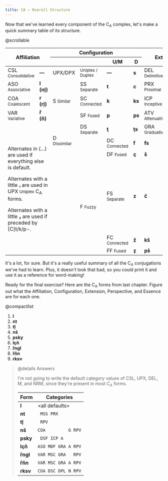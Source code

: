 ```yaml
---
title: CA — Overall Structure
---
```


Now that we've learned every component of the C<sub>A</sub> complex, let's make
a quick summary table of its structure.

@scrollable

<table class="[&_small]:[font-variant:small-caps] [&_small]:lowercase [&_[data-bl]]:border-l [&_[data-bl]]:border-l-[--tw-prose-th-borders] [&_[data-br]]:border-r [&_[data-br]]:border-r-[--tw-prose-th-borders] [&_span]:font-mono">
  <thead>
    <tr class="border-b border-b-[--tw-prose-td-borders] *:text-center">
      <th class="align-middle" colspan="2" rowspan="2">Affiliation</th>
      <th data-bl colspan="4">Configuration</th>
      <th class="align-middle" data-bl colspan="2" rowspan="2">Extension</th>
      <th data-bl colspan="3">Perspective + Essence</th>
    </tr>
    <tr class="*:pt-[0.5714286em]">
      <th data-bl colspan="2"></th>
      <th><span>U/M</span></th>
      <th><span>D</span></th>
      <th data-bl></th>
      <th><span>NRM</span></th>
      <th><span>RPV</span></th>
    </tr>
  </thead>
  <tbody>
    <tr>
      <td><span>CSL</span> <small>Consolidative</small></td>
      <td><strong>—</strong></td>
      <td data-bl><span>UPX/DPX</span></td>
      <td><small>Uniplex / Duplex</small></td>
      <td><strong>—</strong></td>
      <td><strong>s</strong></td>
      <td data-bl><span>DEL</span> <small>Delimitive</small></td>
      <td><strong>—</strong></td>
      <td data-bl><span>M</span> <small>Monadic</small></td>
      <td><strong>— (l)</strong></td>
      <td><strong>l (tļ)</strong></td>
    </tr>
    <tr>
      <td><span>ASO</span> <small>Associative</small></td>
      <td><strong>l (nļ)</strong></td>
      <td data-bl rowspan="3"><span>S</span> <small>Similar</small></td>
      <td><span>SS</span> <small>Separate</small></td>
      <td><strong>t</strong></td>
      <td><strong>c</strong></td>
      <td data-bl><span>PRX</span> <small>Proximal</small></td>
      <td><strong>t / d₁</strong></td>
      <td data-bl><span>G</span> <small>Agglomerative</small></td>
      <td><strong>r</strong></td>
      <td><strong>ř</strong></td>
    </tr>
    <tr>
      <td><span>COA</span> <small>Coalescent</small></td>
      <td><strong>r (rļ)</strong></td>
      <td><span>SC</span> <small>Connected</small></td>
      <td><strong>k</strong></td>
      <td><strong>ks</strong></td>
      <td data-bl><span>ICP</span> <small>Inceptive</small></td>
      <td><strong>k / g₁</strong></td>
      <td data-bl><span>N</span> <small>Nomic</small></td>
      <td><strong>y (j)</strong></td>
      <td><strong>m / h₂</strong></td>
    </tr>
    <tr>
      <td><span>VAR</span> <small>Variative</small></td>
      <td><strong>ř (ň)</strong></td>
      <td><span>SF</span> <small>Fused</small></td>
      <td><strong>p</strong></td>
      <td><strong>ps</strong></td>
      <td data-bl><span>ATV</span> <small>Attenuative</small></td>
      <td><strong>p / b₁</strong></td>
      <td data-bl><span>A</span> <small>Abstract</small></td>
      <td><strong>w (v)</strong></td>
      <td><strong>n / ç₂</strong></td>
    </tr>
    <tr>
      <td colspan="2" rowspan="6" class="whitespace-normal">
        <p class="mt-0 mb-2">Alternates in (...) are used if everything else is default.
        <p class="my-2">Alternates with a little ₁ are used in <span>UPX</span> <small>Uniplex</small> C<sub>A</sub> forms.</p>
        <p class="mb-0 mt-2">Alternates with a little ₂ are used if preceded by [C]t/k/p-.</p>
      </td>
      <td data-bl rowspan="3"><span>D</span> <small>Dissimilar</small></td>
      <td><span>DS</span> <small>Separate</small></td>
      <td><strong>ţ</strong></td>
      <td><strong>ţs</strong></td>
      <td data-bl><span>GRA</span> <small>Graduative</small></td>
      <td data-br><strong>g / gz₁</strong></td>
      <td colspan="3" rowspan="2"></td>
    </tr>
    <tr>
      <td class="hidden"></td>
      <td><span>DC</span> <small>Connected</small></td>
      <td><strong>f</strong></td>
      <td><strong>fs</strong></td>
      <td data-bl><span>DPL</span> <small>Depletive</small></td>
      <td data-br><strong>b / bz₁</strong></td>
    </tr>
    <tr>
      <td class="hidden"></td>
      <td><span>DF</span> <small>Fused</small></td>
      <td><strong>ç</strong></td>
      <td><strong>š</strong></td>
      <td data-bl colspan="5" rowspan="4" class="align-middle">

<table class="my-0">
  <thead>
    <tr>
      <th class="text-center" colspan="5">Allomorphic Substitutions</th>
    </tr>
  </thead>
  <tbody class="*:border-0">
    <tr class="*:pb-[0.142857em]">
      <td>pp → mp</td>
      <td>pb → mb</td>
      <td>rr → ns</td>
      <td>[C]bm → [C]v</td>
      <td>fbm → (fv) → vw</td>
    </tr>
    <tr class="*:py-[0.142857em]">
      <td>tt → nt</td>
      <td>kg → ng</td>
      <td>rř → nš</td>
      <td>[C]gm → [C]x</td>
      <td>[C]çgm → ([C]çx) → [C]xw</td>
    </tr>
    <tr class="*:py-[0.142857em]">
      <td>kk → nk</td>
      <td>çy → nd</td>
      <td>řr → ňs</td>
      <td>[C]bn → [C]ḑ</td>
      <td>ţbn → (ţḑ) → ḑy</td>
    </tr>
    <tr class="*:pt-[0.142857em]">
      <td>ll → pļ</td>
      <td></td>
      <td>řř → ňš</td>
      <td>[C]gn → [C]ň</td>
      <td>kgn → (ngn) → (nň) → ňn</td>
    </tr>
  </tbody>
</table>

</td>
    </tr>
    <tr>
      <td class="hidden"></td>
      <td data-bl rowspan="3"><span>F</span> <small>Fuzzy</small></td>
      <td><span>FS</span> <small>Separate</small></td>
      <td><strong>z</strong></td>
      <td><strong>č</strong></td>
    </tr>
    <tr>
      <td class="hidden"></td>
      <td><span>FC</span> <small>Connected</small></td>
      <td><strong>ž</strong></td>
      <td><strong>kš</strong></td>
    </tr>
    <tr>
      <td class="hidden"></td>
      <td><span>FF</span> <small>Fused</small></td>
      <td><strong>ẓ</strong></td>
      <td><strong>pš</strong></td>
    </tr>

  </tbody>
</table>

It's a lot, for sure. But it's a really useful summary of all the C<sub>A</sub>
conjugations we've had to learn. Plus, it doesn't look that bad, so you could
print it and use it as a reference for word-making!

Ready for the final exercise? Here are the C<sub>A</sub> forms from last
chapter. Figure out what the Affiliation, Configuration, Extension, Perspective,
and Essence are for each one.

@compactlist

1. **l**
2. **nt**
3. **tļ**
4. **nš**
5. **psky**
6. **lçň**
7. **řngl**
8. **řňn**
9. **rksv**

> @details Answers
>
> I'm not going to write the default category values of CSL, UPX, DEL, M, and
> NRM, since they're present in most C<sub>A</sub> forms.
>
> <div class="[&_code]:before:hidden [&_code]:after:hidden [&_code]:whitespace-pre">
>
> <!-- prettier-ignore -->
> | Form     | Categories          |
> | -------- | ------------------- |
> | **l**    | \<all defaults\>    |
> | **nt**   | <code>    MSS PRX      </code> |
> | **tļ**   | <code>              RPV</code> |
> | **nš**   | `COA         G RPV` |
> | **psky** | <code>    DSF ICP A    </code> |
> | **lçň**  | `ASO MDF GRA A RPV` |
> | **řngl** | `VAR MSC GRA   RPV` |
> | **řňn**  | `VAR MSC GRA A RPV` |
> | **rksv** | `COA DSC DPL N RPV` |
